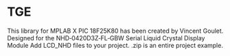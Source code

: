 # TGE
This library for MPLAB X PIC 18F25K80 has been created by Vincent Goulet.
Designed for the NHD‐0420D3Z‐FL‐GBW Serial Liquid Crystal Display Module
Add LCD_NHD files to your project.
.zip is an entire project example.
